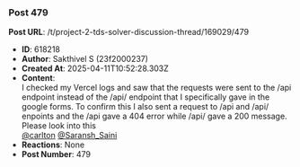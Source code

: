 ### Post 479
**Post URL**: /t/project-2-tds-solver-discussion-thread/169029/479
- **ID**: 618218
- **Author**: Sakthivel S (23f2000237)
- **Created At**: 2025-04-11T10:52:28.303Z
- **Content**:  
  I checked my Vercel logs and saw that the requests were sent to the /api endpoint instead of the /api/ endpoint that I specifically gave in the google forms.
To confirm this I also sent a request to /api and /api/ enpoints and the /api gave a 404 error while /api/ gave a 200 message.
Please look into this<br>
<a class="mention" href="/u/carlton">@carlton</a>  <a class="mention" href="/u/saransh_saini">@Saransh_Saini</a>
- **Reactions**: None
- **Post Number**: 479

